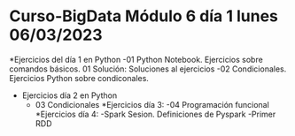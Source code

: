 # Curso-BigData Módulo 6 día 1 lunes 06/03/2023
  *Ejercicios del día 1 en Python
     -01 Python Notebook. Ejercicios sobre comandos básicos.
      01 Solución: Soluciones al ejercicios
     -02 Condicionales. Ejercicios Python sobre condiconales.
    
 * Ejercicios día 2 en Python
     - 03 Condicionales
 *Ejercicios día 3:
    -04 Programación funcional
*Ejercicios día 4:
  -Spark Sesion. Definiciones de Pyspark
  -Primer RDD
